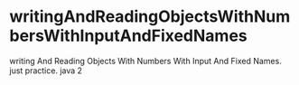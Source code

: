 # writingAndReadingObjectsWithNumbersWithInputAndFixedNames
writing And Reading Objects With Numbers With Input And Fixed Names. just practice. java 2
